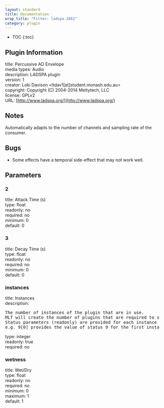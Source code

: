 ```yaml
---
layout: standard
title: Documentation
wrap_title: "Filter: ladspa.2661"
category: plugin
---
```

* TOC
{:toc}

## Plugin Information

title: Percussive AD Envelope  
media types:
Audio  
description: LADSPA plugin  
version: 1  
creator: Loki Davison <ltdav1[at]student.monash.edu.au>  
copyright: Copyright (C) 2004-2014 Meltytech, LLC  
license: GPLv2  
URL: [http://www.ladspa.org/](http://www.ladspa.org/)  

## Notes

Automatically adapts to the number of channels and sampling rate of the consumer.

## Bugs

* Some effects have a temporal side-effect that may not work well.


## Parameters

### 2

title: Attack Time (s)    
type: float  
readonly: no  
required: no  
minimum: 0  
default: 0  

### 3

title: Decay Time (s)    
type: float  
readonly: no  
required: no  
minimum: 0  
default: 0  

### instances

title: Instances    
description:
<pre>
The number of instances of the plugin that are in use.
MLT will create the number of plugins that are required to support the number of audio channels.
Status parameters (readonly) are provided for each instance and are accessed by specifying the instance number after the identifier (starting at zero).
e.g. 9[0] provides the value of status 9 for the first instance.
</pre>
type: integer  
readonly: true  
required: no  

### wetness

title: Wet/Dry    
type: float  
readonly: no  
required: no  
minimum: 0  
maximum: 1  
default: 1  

